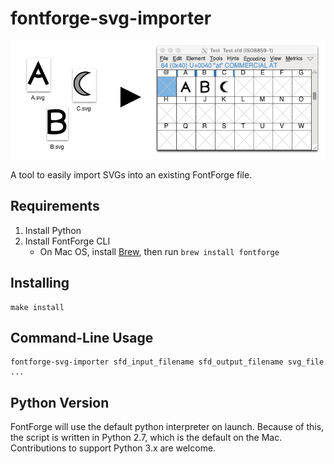 # fontforge-svg-importer

![Illustration of what fontforge-svg-importer does](illustration.png)

A tool to easily import SVGs into an existing FontForge file.

## Requirements

1. Install Python
2. Install FontForge CLI
    * On Mac OS, install [Brew], then run `brew install fontforge`
    
[Brew]: https://brew.sh/

## Installing

```
make install
```

## Command-Line Usage

```
fontforge-svg-importer sfd_input_filename sfd_output_filename svg_file ...
```

## Python Version

FontForge will use the default python interpreter on launch. Because of this,
the script is written in Python 2.7, which is the default on the Mac.
Contributions to support Python 3.x are welcome.
